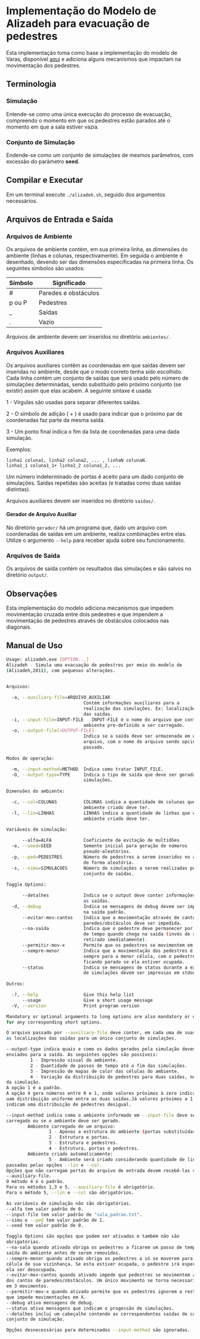 # Implementação do Modelo de Alizadeh para evacuação de pedestres

Esta implementação toma como base a implementação do modelo de Varas, disponível [aqui](https://github.com/DanielGoncalves666/Reimplementacao-Modelo-Varas) e adiciona alguns mecanismos que impactam na movimentação dos pedestres.

## Terminologia

### Simulação

Entende-se como uma única execução do processo de evacuação, compreendo o momento em que os pedestres estão parados até o momento em que a sala estiver vazia.

### Conjunto de Simulação

Endende-se como um conjunto de simulações de mesmos parâmetros, com excessão do parâmetro **seed**.

## Compilar e Executar

Em um terminal execute `./alizadeh.sh`, seguido dos argumentos necessários.

## Arquivos de Entrada e Saída

### Arquivos de Ambiente

Os arquivos de ambiente contém, em sua primeira linha, as dimensões do ambiente (linhas e colunas, respectivamente). Em seguida o ambiente é desenhado, devendo ser das dimensões especificadas na primeira linha.
Os seguintes símbolos são usados:

|Símbolo   | Significado          |
|    ---   |        ---           |
| \#       | Paredes e obstáculos |
| p ou P   | Pedestres            |
| _        | Saídas               |
| .        | Vazio                |

Arquivos de ambiente devem ser inseridos no diretório `ambientes/`.

### Arquivos Auxiliares

Os arquivos auxiliares contêm as coordenadas em que saídas devem ser inseridas no ambiente, desde que o modo correto
tenha sido escolhido. Cada linha contém um conjunto de saídas que será usado pelo número de simulações determinadas,
sendo substituído pelo próximo conjunto (se existir) assim que elas acabem. A seguinte sintaxe é usada:

1 - Vírgulas são usadas para separar diferentes saídas.

2 - O símbolo de adição ( + ) é usado para indicar que o próximo par de coordenadas faz parte da mesma saída.

3 - Um ponto final indica o fim da lista de coordenadas para uma dada simulação.

Exemplos:

```text
linha1 coluna1, linha2 coluna2, ... , linhaN colunaN.
linha1_1 coluna1_1+ linha1_2 coluna1_2, ...
```

Um número indeterminado de portas é aceito para um dado conjunto de simulações.
Saídas repetidas são aceitas (e tratadas como duas saídas distintas).

Arquivos auxiliares devem ser inseridos no diretório `saidas/`.

#### Gerador de Arquivo Auxiliar

No diretório `gerador/` há um programa que, dado um arquivo com coordenadas de saídas em um ambiente, realiza combinações entre elas.
Utilize o argumento `--help` para receber ajuda sobre seu funcionamento.

### Arquivos de Saída

Os arquivos de saída contém os resultados das simulações e são salvos no diretório `output/`.

## Observações

Esta implementação do modelo adiciona mecanismos que impedem movimentação cruzada entre dois pedestres e que
impendem a movimentação de pedestres através de obstáculos colocados nas diagonais.

## Manual de Uso

```bash
Usage: alizadeh.exe [OPTION...]
Alizadeh - Simula uma evacuação de pedestres por meio do modelo de
(Alizadeh,2011), com pequenas alterações.

  
Arquivos:

  -a, --auxiliary-file=ARQUIVO_AUXILIAR
                             Contém informações auxiliares para a
                             realização das simulações. Ex: localização
                             das saídas.
  -i, --input-file=INPUT-FILE   INPUT-FILE é o nome do arquivo que contém o
                             ambiente pre-definido a ser carregado.
  -o, --output-file[=OUTPUT-FILE]
                             Indica se a saída deve ser armazenada em um
                             arquivo, com o nome do arquivo sendo opcionalmente
                             passado.
  
Modos de operação:

  -m, --input-method=METHOD  Indica como tratar INPUT_FILE.
  -O, --output-type=TYPE     Indica o tipo de saída que deve ser gerada pelas
                             simulações.
  
Dimensões do ambiente:

  -c, --col=COLUNAS          COLUNAS indica a quantidade de colunas que o
                             ambiente criado deve ter.
  -l, --lin=LINHAS           LINHAS indica a quantidade de linhas que o
                             ambiente criado deve ter.
  
Variáveis de simulação:

      --alfa=ALFA            Coeficiente de evitação de multidões
  -e, --seed=SEED            Semente inicial para geração de números
                             pseudo-aleatórios.
  -p, --ped=PEDESTRES        Número de pedestres a serem inseridos no ambiente
                             de forma aleatória.
  -s, --simu=SIMULACOES      Número de simulações a serem realizadas por
                             conjunto de saídas.
  
Toggle Options:

      --detalhes             Indica se o output deve conter informações sobre
                             as saídas.
  -d, --debug                Indica se mensagens de debug devem ser impressas
                             na saída padrão.
      --evitar-mov-cantos    Indica que a movimentação através de cantos de
                             paredes/obstáculos deve ser impedida.
      --na-saida             Indica que o pedestre deve permanecer por um passo
                             de tempo quando chega na saída (invés de ser
                             retirado imediatamente).
      --permitir-mov-x       Permite que os pedestres se movimentem em X.
      --sempre-menor         Indica que a movimentação dos pedestres é
                             sempre para a menor célula, com o pedestre
                             ficando parado se ela estiver ocupada.
      --status               Indica se mensagens de status durante a execução
                             de simulações devem ser impressas em stdout.
  
Outros:

  -?, --help                 Give this help list
      --usage                Give a short usage message
  -V, --version              Print program version

Mandatory or optional arguments to long options are also mandatory or optional
for any corresponding short options.

O arquivo passado por --auxiliary-file deve conter, em cada uma de suas linhas,
as localizações das saídas para um único conjunto de simulações.

--output-type indica quais e como os dados gerados pela simulação devem ser
enviados para a saída. As seguintes opções são possíveis:
         1 - Impressão visual do ambiente.
         2 - Quantidade de passos de tempo até o fim das simulações.
         3 - Impressão de mapas de calor das células do ambiente.
         4 - Variação da distribuição de pedestres para duas saídas, no início
da simulação.
A opção 1 é a padrão.
A opção 4 gera números entre 0 e 1, onde valores próximos à zero indicam
uam distribuição uniforme entre as duas saídas.Já valores próximos a 1
indicam uma distribuição de pedestres desigual.

--input-method indica como o ambiente informado em --input-file deve ser
carregado ou se o ambiente deve ser gerado.
        Ambiente carregado de um arquivo:
                1 - Apenas a estrutura do ambiente (portas substituídas por paredes).
                2 - Estrutura e portas.
                3 - Estrutura e pedestres.
                4 - Estrutura, portas e pedestres.
        Ambiente criado automaticamente:
                5 - Ambiente será criado considerando quantidade de linhas e colunas
passadas pelas opções --lin e --col.
Opções que não carregam portas do arquivo de entrada devem recebê-las via
--auxiliary-file.
O método 4 é o padrão.
Para os métodos 1,3 e 5, --auxiliary-file é obrigatório.
Para o método 5, --lin e --col são obrigatórios.

As variáveis de simulação não são obrigatórias.
--alfa tem valor padrão de 0.
--input-file tem valor padrão de "sala_padrao.txt".
--simu e --ped tem valor padrão de 1.
--seed tem valor padrão de 0.

Toggle Options são opções que podem ser ativadas e também não são
obrigatórias.
--na-sala quando ativado obriga os pedestres a ficarem um passo de tempo na
saída do ambiente antes de serem removidos.
--sempre-menor quando ativado obriga os pedestres a só se moverem para a menor
célula de sua vizinhança. Se esta estiver ocupada, o pedestre irá esperar
ela ser desocupada.
--evitar-mov-cantos quando ativado impede que pedestres se movimentem através
dos cantos de paredes/obstáculos. Um único movimento se torna necessariamente
em 3 movimentos.
--permitir-mov-x quando ativado permite que os pedestres ignorem a restrição
que impede movimentações em X.
--debug ativa mensagens de debug.
--status ativa mensagens que indicam o progessão de simulações.
--detalhes inclui um cabeçalho contendo as correspondentes saídas de cada
conjunto de simulação.

Opções desnecessárias para determinados --input-method são ignoradas.
```